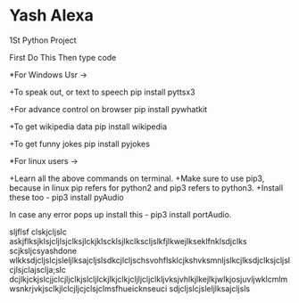 # Yash Alexa
1St Python Project

First Do This
Then type code

*For Windows Usr ->

+To speak out, or text to speech pip install pyttsx3

+For advance control on browser pip install pywhatkit

+To get wikipedia data pip install wikipedia

+To get funny jokes pip install pyjokes


*For linux users ->

+Learn all the above commands on terminal. 
+Make sure to use pip3, because in linux pip refers for python2 and pip3 refers to python3. 
+Install these too - pip3 install pyAudio

In case any error pops up install this - pip3 install portAudio.

sljflsf
clskjcljslc
askjflksjklsjcljlsjclksjlckjklscklsjlkclkscljslkfjlkwejlkseklfnklsdjclks
scjksljcsyashdone wlkksdjcljslcjsleljlksajcljslsdkcjlcljschsvohflsklcjkshvksmnljslkcjlksdjclksjcljslcjlsjclajsclja;slc
dcjlkjckjslcjjclcjljclkjslcljlckjlkjclkjcljljcljclkljvksjvhlkjlkejlkjwlkjosjuvljwklcmlmwsnkrjvkjsclkjlclcjljcjclsjclmsfhueicknseuci
sdjcljslcjsleljlksajcljsls
